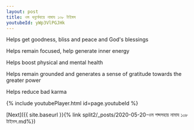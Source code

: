 ```yaml
---
layout: post
title: ওম ধনুর্বেদায়ে নামায ১০৮ টাইমস
youtubeId: yWp3VlPGJHk
---
```

 
 
Helps get goodness, bliss and peace and God's blessings
 
Helps remain focused, help generate inner energy 
 
Helps boost physical and mental health 
 
Helps remain grounded and generates a sense of gratitude towards the greater power 
 
Helps reduce bad karma
 
 
 
 


{% include youtubePlayer.html id=page.youtubeId %}
 
[Next]({{ site.baseurl }}{% link  split2/_posts/2020-05-20-ওম শব্দসহায় নামায ১০৮ টাইমস.md%})
 
